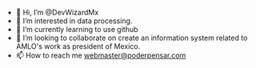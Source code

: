 - 👋 Hi, I’m @DevWizardMx
- 👀 I’m interested in data processing.
- 🌱 I’m currently learning to use github
- 💞️ I’m looking to collaborate on create an information system related to AMLO's work as president of Mexico.
- 📫 How to reach me webmaster@poderpensar.com

<!---
DevWizardMx/DevWizardMx is a ✨ special ✨ repository because its `README.md` (this file) appears on your GitHub profile.
You can click the Preview link to take a look at your changes.
--->
